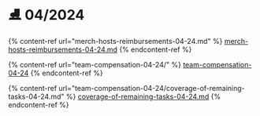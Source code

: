 # ⛸️ 04/2024



{% content-ref url="merch-hosts-reimbursements-04-24.md" %}
[merch-hosts-reimbursements-04-24.md](merch-hosts-reimbursements-04-24.md)
{% endcontent-ref %}

{% content-ref url="team-compensation-04-24/" %}
[team-compensation-04-24](team-compensation-04-24/)
{% endcontent-ref %}

{% content-ref url="team-compensation-04-24/coverage-of-remaining-tasks-04-24.md" %}
[coverage-of-remaining-tasks-04-24.md](team-compensation-04-24/coverage-of-remaining-tasks-04-24.md)
{% endcontent-ref %}

